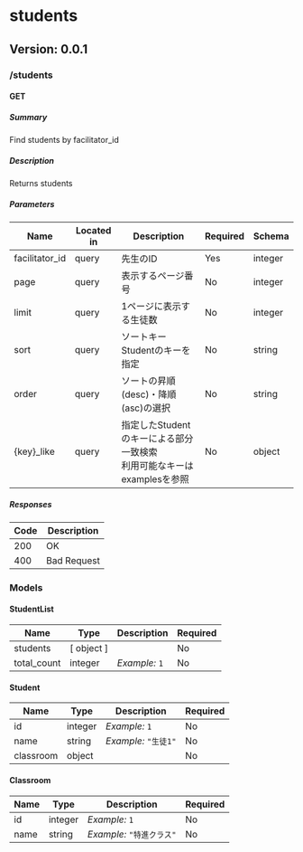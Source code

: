 # students
## Version: 0.0.1

### /students

#### GET
##### Summary

Find students by facilitator_id

##### Description

Returns students

##### Parameters

| Name | Located in | Description | Required | Schema |
| ---- | ---------- | ----------- | -------- | ---- |
| facilitator_id | query | 先生のID | Yes | integer |
| page | query | 表示するページ番号 | No | integer |
| limit | query | 1ページに表示する生徒数 | No | integer |
| sort | query | ソートキー<br>Studentのキーを指定 | No | string |
| order | query | ソートの昇順(desc)・降順(asc)の選択 | No | string |
| {key}_like | query | 指定したStudentのキーによる部分一致検索<br>利用可能なキーはexamplesを参照 | No | object |

##### Responses

| Code | Description |
| ---- | ----------- |
| 200 | OK |
| 400 | Bad Request |

### Models

#### StudentList

| Name | Type | Description | Required |
| ---- | ---- | ----------- | -------- |
| students | [ object ] |  | No |
| total_count | integer | _Example:_ `1` | No |

#### Student

| Name | Type | Description | Required |
| ---- | ---- | ----------- | -------- |
| id | integer | _Example:_ `1` | No |
| name | string | _Example:_ `"生徒1"` | No |
| classroom | object |  | No |

#### Classroom

| Name | Type | Description | Required |
| ---- | ---- | ----------- | -------- |
| id | integer | _Example:_ `1` | No |
| name | string | _Example:_ `"特進クラス"` | No |
